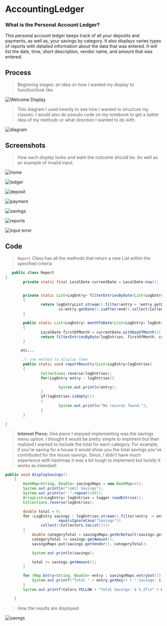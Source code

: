 # AccountingLedger

### What is the Personal Account Ledger?
This personal account ledger keeps track of all your deposits and payments, as well as, your savings by category. 
It also displays varies types of reports with detailed information about the data that was entered. It will list the date, time, short description, vendor name, and amount that was entered. 


## Process
> Beginning stages: an idea on how I wanted my display to function/look like

![Welcome Display ](images/welcomemenu.jpg)

>This diagram I used heavily to see how I wanted to structure my classes. 
I would also do pseudo code on my notebook to get a better idea of my methods or what direction I wanted to do with.

![diagram](images/diagram.jpg)





## Screenshots

> How each display looks and waht the outcome should be. As well as an example of invalid input. 

![home](images/homescreen.jpg)

![ledger](images/Ledger.jpg)

![deposit](images/deposit.jpg)

![payment](images/payment.jpg)

![savings](images/savings.jpg)

![reports](images/searchByVendor.jpg)

![input error](images/invalid.jpg)


## Code 
> `Report` Class has all the methods that return a new List within the specified criteria 
```java
   public class Report
{
        private static final LocalDate currentDate = LocalDate.now();


        private static List<LogEntry> filterEntriesByDate(List<LogEntry> logEntryList, LocalDate start, LocalDate end)
        {
                return logEntryList.stream().filter(entry-> !entry.getDate().isBefore(start)
                        &&!entry.getDate().isAfter(end)).collect(Collectors.toList());
        }

        public static List<LogEntry> monthToDate(List<LogEntry> logEntries)
        {
                LocalDate firstOfMonth = currentDate.withDayOfMonth(1);
                return filterEntriesByDate(logEntries, firstOfMonth, currentDate);
        }

       etc...

        // one method to display them
        public static void reportResults(List<LogEntry>logEntries)
        {
                Collections.reverse(logEntries);
                for(LogEntry entry : logEntries){

                        System.out.println(entry);
                }
                if(logEntries.isEmpty())
                {
                        System.out.println("No records found.");
                }
        }

}
```


>**Interest Piece:** One piece I enjoyed implementing was the savings menu option. I thought it would be pretty simple to implment but then realized I wanted to include the total for each category. For example, if you're saving for a house it would show you the total savings you've contributed for the house savings. Since, I didn't have much experience with hashmap it was a bit tough to implement but luckily it works as intended!

```java
public void displaySavings()
    {
        HashMap<String, Double> savingsMaps = new HashMap<>();
        System.out.println("\nAll Savings");
        System.out.println("-".repeat(140));
        ArrayList<LogEntry> logEntries = logger.readEntries();
        Collections.reverse(logEntries);

        double total = 0;
        for (LogEntry savings : logEntries.stream().filter(entry -> entry.getDescription().
                        equalsIgnoreCase("Savings")).
                collect((Collectors.toList())))
        {
            double categoryTotal = savingsMaps.getOrDefault(savings.getVendor(), 0.0);
            categoryTotal += savings.getAmount();
            savingsMaps.put(savings.getVendor(), categoryTotal);

            System.out.println(savings);

            total += savings.getAmount();
        }

        for (Map.Entry<String, Double> entry : savingsMaps.entrySet()) {
            System.out.printf("Total " + entry.getKey() + " Savings: $ %.2f\n", entry.getValue());
        }
        System.out.printf(Colors.YELLOW + "Total Savings: $ %.2f\n" + Colors.RESET, total);

    }
```

> How the results are displayed:

![savngs](images/savingsTotal.jpg)